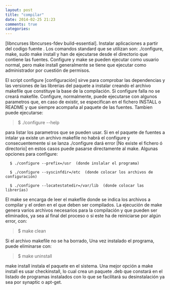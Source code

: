 ```yaml
---
layout: post
title: "compilar"
date: 2014-02-25 21:23
comments: true
categories: 
---
```

[libncurses libncurses-fdev build-essential]. Instalar aplicaciones a partir del codigo fuente .	Los comandos standard que se utilizan son: ./configure, make, sudo make install y han de ejecutarse desde el directorio que contiene las fuentes. Configure y make se pueden ejecutar como usuario normal, pero make install generalmente se tiene que ejecutar como administrador por cuestión de permisos. 

El script configure [configuración] sirve para comprobar las dependencias y las versiones de las librerias del paquete a instalar creando el archivo makefile que constituye la base de la compilación. Si configure falla no se creará makefile. Configure, normalmente, puede ejecutarse con algunos parametros que, en caso de existir, se especifican en el fichero INSTALL o README y que siempre acompaña al paquete de las fuentes. Tambien puede ejecutarse:

>$ ./configure --help

para listar los parametros que se pueden usar. Si en el	paquete	de fuentes a intalar ya existe un archivo makefile no habrá el configure y consecuentemente si se lanza ./configure dará error [No existe el fichero ó directorio] en estos casos puede pasarse directamente al make. Algunas opciones para	configure:

      $ ./configure --prefix=/usr  (donde inslalar el programa)

      $ ./configure --syscinfdir=/etc  (donde colocar los archivos de configuración)

      $ ./configure --locatestatedir=/var/lib  (donde colocar las librerías)

El make se encarga de leer el makefile donde se indica los archivos a compilar y el orden en el que deben ser compilados. La ejecución de make genera varios archivos necesarios para la compilación	y que pueden ser eliminados, ya sea al final del proceso	o si este ha de reiniciarse por algún error, con:

>$ make clean

Si el archivo makefile no se ha borrado, Una vez instalado el programa, puede eliminarse con:

>$ make uninstall

make install instala el paquete en el sistema. Una mejor opción a make install es usar checkinstall, lo cual crea un paquete .deb que constará en el listado de programas instalados con lo que se facilitará su desinstalación ya sea por synaptic o apt-get.

